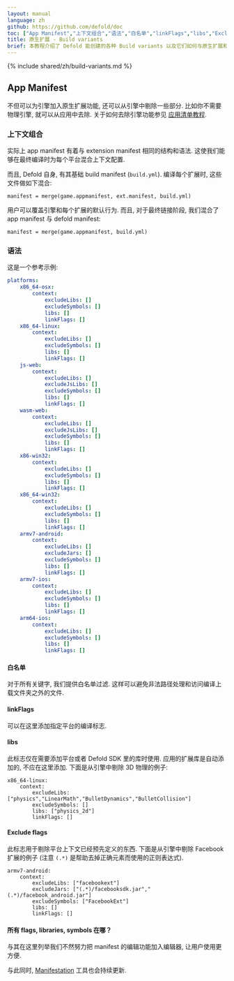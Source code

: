 ```yaml
---
layout: manual
language: zh
github: https://github.com/defold/doc
toc: ["App Manifest","上下文组合","语法","白名单","linkFlags","libs","Exclude flags","所有 flags, libraries, symbols 在哪？"]
title: 原生扩展 - Build variants
brief: 本教程介绍了 Defold 能创建的各种 Build variants 以及它们如何与原生扩展和引擎交互.
---
```


{% include shared/zh/build-variants.md %}

## App Manifest

不但可以为引擎加入原生扩展功能, 还可以从引擎中剔除一些部分. 比如你不需要物理引擎, 就可以从应用中去除. 关于如何去除引擎功能参见 [应用清单教程](/zh/manuals/app-manifest).

### 上下文组合

实际上 app manifest 有着与 extension manifest 相同的结构和语法. 这使我们能够在最终编译时为每个平台混合上下文配置.

而且, Defold 自身, 有其基础 build manifest (`build.yml`). 编译每个扩展时, 这些文件做如下混合:

	manifest = merge(game.appmanifest, ext.manifest, build.yml)

用户可以覆盖引擎和每个扩展的默认行为. 而且, 对于最终链接阶段, 我们混合了 app manifest 与 defold manifest:

	manifest = merge(game.appmanifest, build.yml)

### 语法

这是一个参考示例:

```yml
platforms:
    x86_64-osx:
        context:
            excludeLibs: []
            excludeSymbols: []
            libs: []
            linkFlags: []
    x86_64-linux:
        context:
            excludeLibs: []
            excludeSymbols: []
            libs: []
            linkFlags: []
    js-web:
        context:
            excludeLibs: []
            excludeJsLibs: []
            excludeSymbols: []
            libs: []
            linkFlags: []
    wasm-web:
        context:
            excludeLibs: []
            excludeJsLibs: []
            excludeSymbols: []
            libs: []
            linkFlags: []
    x86-win32:
        context:
            excludeLibs: []
            excludeSymbols: []
            libs: []
            linkFlags: []
    x86_64-win32:
        context:
            excludeLibs: []
            excludeSymbols: []
            libs: []
            linkFlags: []
    armv7-android:
        context:
            excludeLibs: []
            excludeJars: []
            excludeSymbols: []
            libs: []
            linkFlags: []
    armv7-ios:
        context:
            excludeLibs: []
            excludeSymbols: []
            libs: []
            linkFlags: []
    arm64-ios:
        context:
            excludeLibs: []
            excludeSymbols: []
            libs: []
            linkFlags: []
```

#### 白名单

对于所有关键字, 我们提供白名单过滤. 这样可以避免非法路径处理和访问编译上载文件夹之外的文件.

#### linkFlags

可以在这里添加指定平台的编译标志.

#### libs

此标志仅在需要添加平台或者 Defold SDK 里的库时使用. 应用的扩展库是自动添加的, 不应在这里添加. 下面是从引擎中剔除 3D 物理的例子:

    x86_64-linux:
        context:
            excludeLibs: ["physics","LinearMath","BulletDynamics","BulletCollision"]
            excludeSymbols: []
            libs: ["physics_2d"]
            linkFlags: []

#### Exclude flags

此标志用于剔除平台上下文已经预先定义的东西. 下面是从引擎中剔除 Facebook 扩展的例子 (注意 `(.*)` 是帮助去掉正确元素而使用的正则表达式).

    armv7-android:
        context:
            excludeLibs: ["facebookext"]
            excludeJars: ["(.*)/facebooksdk.jar","(.*)/facebook_android.jar"]
            excludeSymbols: ["FacebookExt"]
            libs: []
            linkFlags: []

#### 所有 flags, libraries, symbols 在哪？

与其在这里列举我们不然努力把 manifest 的编辑功能加入编辑器, 让用户使用更方便.

与此同时, [Manifestation](https://britzl.github.io/manifestation/) 工具也会持续更新.

